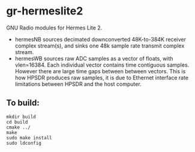 gr-hermeslite2
========

GNU Radio modules for Hermes Lite 2.

* hermesNB  sources decimated downconverted 48K-to-384K receiver complex stream(s), and sinks one 48k sample rate transmit complex stream.
* hermesWB  sources raw ADC samples as a vector of floats, with vlen=16384. Each individual vector contains time contiguous samples. However there are large time gaps between between vectors. This is how HPSDR produces raw samples, it is due to Ethernet interface rate limitations between HPSDR and the host computer.

To build:
---------

    mkdir build 
    cd build 
    cmake ../ 
    make 
    sudo make install 
    sudo ldconfig 


